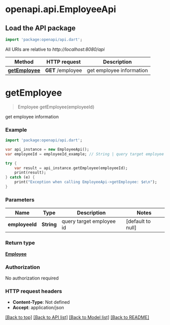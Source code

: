 # openapi.api.EmployeeApi

## Load the API package
```dart
import 'package:openapi/api.dart';
```

All URIs are relative to *http://localhost:8080/api*

Method | HTTP request | Description
------------- | ------------- | -------------
[**getEmployee**](EmployeeApi.md#getEmployee) | **GET** /employee | get employee information


# **getEmployee**
> Employee getEmployee(employeeId)

get employee information

### Example 
```dart
import 'package:openapi/api.dart';

var api_instance = new EmployeeApi();
var employeeId = employeeId_example; // String | query target employee id

try { 
    var result = api_instance.getEmployee(employeeId);
    print(result);
} catch (e) {
    print("Exception when calling EmployeeApi->getEmployee: $e\n");
}
```

### Parameters

Name | Type | Description  | Notes
------------- | ------------- | ------------- | -------------
 **employeeId** | **String**| query target employee id | [default to null]

### Return type

[**Employee**](Employee.md)

### Authorization

No authorization required

### HTTP request headers

 - **Content-Type**: Not defined
 - **Accept**: application/json

[[Back to top]](#) [[Back to API list]](../README.md#documentation-for-api-endpoints) [[Back to Model list]](../README.md#documentation-for-models) [[Back to README]](../README.md)


